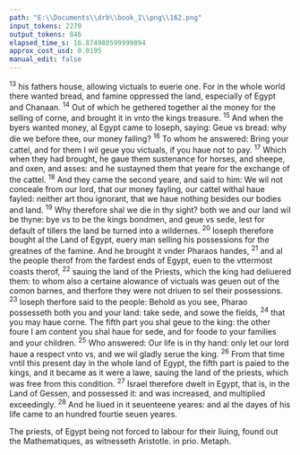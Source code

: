 ```yaml
---
path: "E:\\Documents\\drb\\book_1\\png\\162.png"
input_tokens: 2270
output_tokens: 846
elapsed_time_s: 16.874980599999894
approx_cost_usd: 0.0195
manual_edit: false
---
```

<sup>13</sup> his fathers house, allowing victuals to euerie one. For in the whole world there wanted bread, and famine oppressed the land, especially of Egypt and Chanaan. <sup>14</sup> Out of which he gethered together al the money for the selling of corne, and brought it in vnto the kings treasure. <sup>15</sup> And when the byers wanted money, al Egypt came to Ioseph, saying: Geue vs bread: why die we before thee, our money failing? <sup>16</sup> To whom he answered: Bring your cattel, and for them I wil geue you victuals, if you haue not to pay. <sup>17</sup> Which when they had brought, he gaue them sustenance for horses, and sheepe, and oxen, and asses: and he sustayned them that yeare for the exchange of the cattel. <sup>18</sup> And they came the second yeare, and said to him: We wil not conceale from our lord, that our money fayling, our cattel withal haue fayled: neither art thou ignorant, that we haue nothing besides our bodies and land. <sup>19</sup> Why therefore shal we die in thy sight? both we and our land wil be thyne: bye vs to be the kings bondmen, and geue vs sede, lest for default of tillers the land be turned into a wildernes. <sup>20</sup> Ioseph therefore bought al the Land of Egypt, euery man selling his possessions for the greatnes of the famine. And he brought it vnder Pharaos handes, <sup>21</sup> and al the people therof from the fardest ends of Egypt, euen to the vttermost coasts therof, <sup>22</sup> sauing the land of the Priests, which the king had deliuered them: to whom also a certaine alowance of victuals was geuen out of the comon barnes, and therfore they were not driuen to sel their possessions. <sup>23</sup> Ioseph therfore said to the people: Behold as you see, Pharao possesseth both you and your land: take sede, and sowe the fields, <sup>24</sup> that you may haue corne. The fifth part you shal geue to the king: the other foure I am content you shal haue for sede, and for foode to your families and your children. <sup>25</sup> Who answered: Our life is in thy hand: only let our lord haue a respect vnto vs, and we wil gladly serue the king. <sup>26</sup> From that time vntil this present day in the whole land of Egypt, the fifth part is paied to the kings, and it became as it were a lawe, sauing the land of the priests, which was free from this condition. <sup>27</sup> Israel therefore dwelt in Egypt, that is, in the Land of Gessen, and possessed it: and was increased, and multiplied exceedingly. <sup>28</sup> And he liued in it seuenteene yeares: and al the dayes of his life came to an hundred fourtie seuen yeares.

<aside>The priests, of Egypt being not forced to labour for their liuing, found out the Mathematiques, as witnesseth Aristotle. in prio. Metaph.</aside>

[^1]: The priests, of Egypt being not forced to labour for their liuing, found out the Mathematiques, as witnesseth Aristotle. in prio. Metaph.